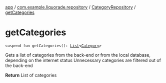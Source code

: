 [app](../../index.md) / [com.example.liquorade.repository](../index.md) / [CategoryRepository](index.md) / [getCategories](./get-categories.md)

# getCategories

`suspend fun getCategories(): `[`List`](https://kotlinlang.org/api/latest/jvm/stdlib/kotlin.collections/-list/index.html)`<`[`Category`](../../com.example.liquorade.domain/-category/index.md)`>`

Gets a list of categories from the back-end or from the local database, depending on the internet status
Unnecessary categories are filtered out of the back-end

**Return**
List of categories

